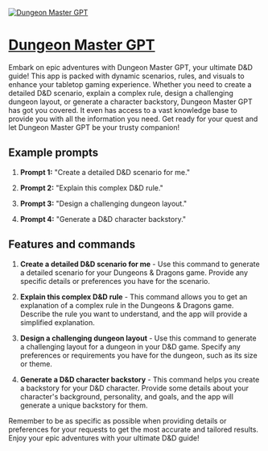 [![Dungeon Master GPT](https://files.oaiusercontent.com/file-nBYlhYBXEs3r5W2iOQY1lrQq?se=2123-10-18T22%3A29%3A29Z&sp=r&sv=2021-08-06&sr=b&rscc=max-age%3D31536000%2C%20immutable&rscd=attachment%3B%20filename%3D106c78d3-d319-4a66-a01d-7bfd024152e6.png&sig=70Pr0bKT65%2B0%2BF5QVw1j0BdELQGzqWyEQzNK0gSkUbU%3D)](https://chat.openai.com/g/g-zme1PCNTW-dungeon-master-gpt)

# [Dungeon Master GPT](https://chat.openai.com/g/g-zme1PCNTW-dungeon-master-gpt)

Embark on epic adventures with Dungeon Master GPT, your ultimate D&D guide! This app is packed with dynamic scenarios, rules, and visuals to enhance your tabletop gaming experience. Whether you need to create a detailed D&D scenario, explain a complex rule, design a challenging dungeon layout, or generate a character backstory, Dungeon Master GPT has got you covered. It even has access to a vast knowledge base to provide you with all the information you need. Get ready for your quest and let Dungeon Master GPT be your trusty companion!

## Example prompts

1. **Prompt 1:** "Create a detailed D&D scenario for me."

2. **Prompt 2:** "Explain this complex D&D rule."

3. **Prompt 3:** "Design a challenging dungeon layout."

4. **Prompt 4:** "Generate a D&D character backstory."

## Features and commands

1. **Create a detailed D&D scenario for me** - Use this command to generate a detailed scenario for your Dungeons & Dragons game. Provide any specific details or preferences you have for the scenario.

2. **Explain this complex D&D rule** - This command allows you to get an explanation of a complex rule in the Dungeons & Dragons game. Describe the rule you want to understand, and the app will provide a simplified explanation.

3. **Design a challenging dungeon layout** - Use this command to generate a challenging layout for a dungeon in your D&D game. Specify any preferences or requirements you have for the dungeon, such as its size or theme.

4. **Generate a D&D character backstory** - This command helps you create a backstory for your D&D character. Provide some details about your character's background, personality, and goals, and the app will generate a unique backstory for them.

Remember to be as specific as possible when providing details or preferences for your requests to get the most accurate and tailored results. Enjoy your epic adventures with your ultimate D&D guide!